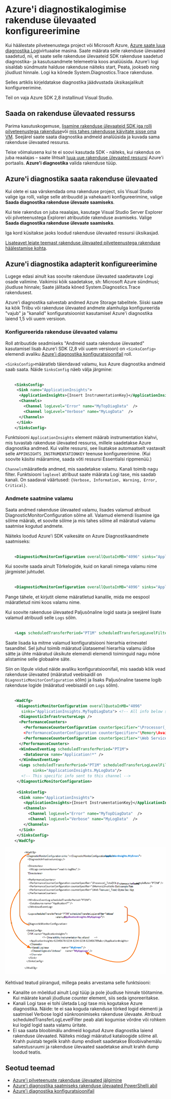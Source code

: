<properties
    pageTitle="Azure'i diagnostikalogid saata rakenduse ülevaated"
    description="Konfigureerida Azure pilveteenustega diagnostikalogid, mis saadetakse rakenduse ülevaated portaali üksikasju."
    services="application-insights"
    documentationCenter=".net"
    authors="sbtron"
    manager="douge"/>

<tags
    ms.service="application-insights"
    ms.workload="tbd"
    ms.tgt_pltfrm="ibiza"
    ms.devlang="na"
    ms.topic="article"
    ms.date="11/17/2015"
    ms.author="awills"/>

# <a name="configure-azure-diagnostic-logging-to-application-insights"></a>Azure'i diagnostikalogimise rakenduse ülevaated konfigureerimine

Kui häälestate pilveteenustega project või Microsoft Azure, [Azure saate luua diagnostika Logi](../vs-azure-tools-diagnostics-for-cloud-services-and-virtual-machines.md)virtuaalse masina. Saate määrata selle rakenduse ülevaated saadetud, nii, et saate selle rakenduse ülevaateid SDK rakenduse saadetud diagnostika- ja kasutusandmete telemeetria koos analüüsida. Azure'i logi sisaldab sündmuste halduse rakenduse näiteks start, Peata, jookseb ning jõudlust hinnale. Logi ka kõnede System.Diagnostics.Trace rakenduse.

Selles artiklis kirjeldatakse diagnostika jäädvustada üksikasjalikult konfigureerimine.

Teil on vaja Azure SDK 2,8 installinud Visual Studio.

## <a name="get-an-application-insights-resource"></a>Saada on rakenduse ülevaated ressurss

Parima kasutuskogemuse, [lisamine rakenduse ülevaateid SDK iga rolli pilveteenustega rakenduse](app-insights-cloudservices.md)või [mis tahes rakendusse käivitate sisse oma VM](app-insights-overview.md). Seejärel saate saata diagnostika andmeid analüüsida ja kuvada sama rakenduse ülevaated ressurss.

Teise võimalusena kui te ei soovi kasutada SDK - näiteks, kui rakendus on juba reaalajas – saate lihtsalt [luua uue rakenduse ülevaated ressursi](app-insights-create-new-resource.md) Azure'i portaalis. **Azure'i diagnostika** valida rakenduse tüüp.


## <a name="send-azure-diagnostics-to-application-insights"></a>Azure'i diagnostika saata rakenduse ülevaated

Kui olete ei saa värskendada oma rakenduse project, siis Visual Studio valige iga rolli, valige selle atribuudid ja vahekaarti konfigureerimine, valige **Saada diagnostika rakenduse ülevaate saamiseks**.

Kui teie rakendus on juba reaalajas, kasutage Visual Studio Server Explorer või pilveteenustega Exploreri atribuutide rakenduse avamiseks. Valige **Saada diagnostika rakenduse ülevaate saamiseks**.

Iga kord küsitakse jaoks loodud rakenduse ülevaated ressursi üksikasjad.

[Lisateavet leiate teemast rakenduse ülevaated pilveteenustega rakenduse häälestamise kohta](app-insights-cloudservices.md).

## <a name="configuring-the-azure-diagnostics-adapter"></a>Azure'i diagnostika adapterit konfigureerimine

Lugege edasi ainult kas soovite rakenduse ülevaated saadetavate Logi osade valimine. Vaikimisi kõik saadetakse, sh: Microsoft Azure sündmusi; jõudluse hinnale; Saate jälitada kõned System.Diagnostics.Trace rakendusest.

Azure'i diagnostika salvestab andmed Azure Storage tabelitele. Siiski saate ka kõik Triibu või rakenduse ülevaated andmete alamhulga konfigureerida "vajub" ja "kanalid" konfiguratsioonist kasutamisel Azure'i diagnostika laiend 1,5 või uuem versioon.

### <a name="configure-application-insights-as-a-sink"></a>Konfigureerida rakenduse ülevaated valamu

Roll atribuutide seadmiseks "Andmeid saata rakenduse ülevaated" kasutamisel lisab Azure'i SDK (2,8 või uuem versioon) on `<SinksConfig>` elemendi avaliku [Azure'i diagnostika konfiguratsioonifail](https://msdn.microsoft.com/library/azure/dn782207.aspx) roll.

`<SinksConfig>`määratleb täiendavad valamu, kus Azure diagnostika andmeid saab saata.  Näide `SinksConfig` näeb välja järgmine:

```xml

    <SinksConfig>
     <Sink name="ApplicationInsights">
      <ApplicationInsights>{Insert InstrumentationKey}</ApplicationInsights>
      <Channels>
        <Channel logLevel="Error" name="MyTopDiagData"  />
        <Channel logLevel="Verbose" name="MyLogData"  />
      </Channels>
     </Sink>
    </SinksConfig>

```

Funktsiooni `ApplicationInsights` element määrab instrumentation klahvi, mis tuvastab rakenduse ülevaated ressurss, millele saadetakse Azure diagnostika andmed. Kui valite ressursi, see lisatakse automaatselt vastavalt selle `APPINSIGHTS_INSTRUMENTATIONKEY` teenuse konfigureerimine. (Kui soovite käsitsi määramine, saada võti ressursi Essentialsi rippmenüü.)

`Channels`määratleda andmed, mis saadetakse valamu. Kanali toimib nagu filter. Funktsiooni `loglevel` atribuut saate määrata Logi tase, mis saadab kanali. On saadaval väärtused: `{Verbose, Information, Warning, Error, Critical}`.

### <a name="send-data-to-the-sink"></a>Andmete saatmine valamu

Saata andmed rakenduse ülevaated valamu, lisades valamud atribuut DiagnosticMonitorConfiguration sõlme all. Valamud elemendi lisamine iga sõlme määrab, et soovite sõlme ja mis tahes sõlme all määratud valamu saatmise kogutud andmete.

Näiteks loodud Azure'i SDK vaikesäte on Azure Diagnostikaandmete saatmiseks:

```xml

    <DiagnosticMonitorConfiguration overallQuotaInMB="4096" sinks="ApplicationInsights">
```

Kui soovite saada ainult Tõrkelogide, kuid on kanali nimega valamu nime järgmistel juhtudel.

```xml

    <DiagnosticMonitorConfiguration overallQuotaInMB="4096" sinks="ApplicationInsights.MyTopDiagdata">
```

Pange tähele, et kirjutit oleme määratletud kanalile, mida me eespool määratletud nimi koos valamu nime.

Kui soovite rakenduse ülevaated Paljusõnaline logid saata ja seejärel lisate valamud atribuudi selle `Logs` sõlm.

```xml

    <Logs scheduledTransferPeriod="PT1M" scheduledTransferLogLevelFilter="Verbose" sinks="ApplicationInsights.MyLogData"/>
```

Saate lisada ka mitme valamud konfiguratsiooni hierarhia erinevatel tasanditel. Sel juhul toimib määratud ülatasemel hierarhia valamu üldise sätte ja ühte määratud üksikute elemendi elemendi toiminguid nagu mõne alistamine selle globaalne säte.

Siin on lõpule viidud näide avaliku konfiguratsioonifail, mis saadab kõik vead rakenduse ülevaated (määratud veebisaidil on `DiagnosticMonitorConfiguration` sõlm) ja lisaks Paljusõnaline taseme logib rakenduse logide (määratud veebisaidil on `Logs` sõlm).

```xml

    <WadCfg>
     <DiagnosticMonitorConfiguration overallQuotaInMB="4096"
       sinks="ApplicationInsights.MyTopDiagData"> <!-- All info below sent to this channel -->
      <DiagnosticInfrastructureLogs />
      <PerformanceCounters>
        <PerformanceCounterConfiguration counterSpecifier="\Processor(_Total)\% Processor Time" sampleRate="PT3M" sinks="ApplicationInsights.MyLogData/>
        <PerformanceCounterConfiguration counterSpecifier="\Memory\Available MBytes" sampleRate="PT3M" />
        <PerformanceCounterConfiguration counterSpecifier="\Web Service(_Total)\Bytes Total/Sec" sampleRate="PT3M" />
      </PerformanceCounters>
      <WindowsEventLog scheduledTransferPeriod="PT1M">
        <DataSource name="Application!*" />
      </WindowsEventLog>
      <Logs scheduledTransferPeriod="PT1M" scheduledTransferLogLevelFilter="Verbose"
            sinks="ApplicationInsights.MyLogData"/>
       <!-- This specific info sent to this channel -->
     </DiagnosticMonitorConfiguration>

     <SinksConfig>
      <Sink name="ApplicationInsights">
        <ApplicationInsights>{Insert InstrumentationKey}</ApplicationInsights>
        <Channels>
          <Channel logLevel="Error" name="MyTopDiagData"  />
          <Channel logLevel="Verbose" name="MyLogData"  />
        </Channels>
      </Sink>
     </SinksConfig>
    </WadCfg>
```

![](./media/app-insights-azure-diagnostics/diagnostics-publicconfig.png)

Kehtivad teatud piirangud, millega peaks arvestama selle funktsiooni:

* Kanalite on mõeldud ainult Logi tüüp ja pole jõudluse hinnale töötamine. Kui määrate kanali jõudluse counter element, siis seda ignoreeritakse.
* Kanali Logi tase ei tohi ületada Logi tase mis kogutakse Azure diagnostika. Näide: te ei saa koguda rakenduse tõrked logid elementi ja saatmisel Verbose logid sünkroonimiseks rakenduse ülevaate. Atribuut scheduledTransferLogLevelFilter peab alati kogumise võrdne või rohkem kui logid logid saata valamu üritate.
* Ei saa saata bloobimälu andmeid kogutud Azure diagnostika laiend rakenduse ülevaated. Näiteks midagi määratud kataloogide sõlme all. Krahh puistab tegelik krahh dump endiselt saadetakse Bloobivahemälu salvestusruumi ja rakenduse ülevaated saadetakse ainult krahh dump loodud teatis.

## <a name="related-topics"></a>Seotud teemad

* [Azure'i pilveteenuste rakenduse ülevaated jälgimine](app-insights-cloudservices.md)
* [Azure'i diagnostika saatmiseks rakenduse ülevaated PowerShelli abil](app-insights-powershell-azure-diagnostics.md)
* [Azure'i diagnostika konfiguratsioonifail](https://msdn.microsoft.com/library/azure/dn782207.aspx)
